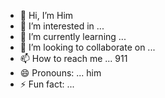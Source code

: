 - 👋 Hi, I’m Him
- 👀 I’m interested in ... 
- 🌱 I’m currently learning ... 
- 💞️ I’m looking to collaborate on ...
- 📫 How to reach me ... 911
- 😄 Pronouns: ... him
- ⚡ Fun fact: ...

<!---
tgoens12/tgoens12 is a ✨ special ✨ repository because its `README.md` (this file) appears on your GitHub profile.
You can click the Preview link to take a look at your changes.
--->
